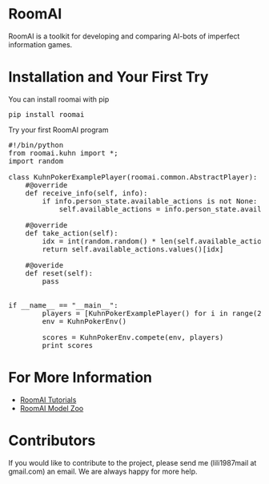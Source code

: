 # RoomAI

RoomAI is a toolkit for developing and comparing AI-bots of imperfect information games.



# Installation and Your First Try

You can install roomai with pip

<pre>
pip install roomai
</pre>

Try your first RoomAI program


<pre>
#!/bin/python
from roomai.kuhn import *;
import random

class KuhnPokerExamplePlayer(roomai.common.AbstractPlayer):
    #@override
    def receive_info(self, info):
        if info.person_state.available_actions is not None:
            self.available_actions = info.person_state.available_actions

    #@override
    def take_action(self):
        idx = int(random.random() * len(self.available_actions))
        return self.available_actions.values()[idx]

    #@overide
    def reset(self):
        pass


if __name__ == "__main__":
        players = [KuhnPokerExamplePlayer() for i in range(2)]
        env = KuhnPokerEnv()

        scores = KuhnPokerEnv.compete(env, players)
        print scores
</pre>




# For More Information

 - [RoomAI Tutorials](https://github.com/roomai/RoomAI/blob/master/roomai/README.md)
 - [RoomAI Model Zoo](https://github.com/roomai/RoomAI/blob/master/models/README.md)


# Contributors

If you would like to contribute to the project, please send me (lili1987mail at gmail.com) an email. We are always happy for more help.

